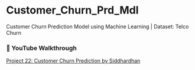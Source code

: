# Customer_Churn_Prd_Mdl
Customer Churn Prediction Model using Machine Learning | Dataset: Telco Churn 

### 🎥 YouTube Walkthrough
[Project 22: Customer Churn Prediction by Siddhardhan](https://www.youtube.com/watch?v=qNglJgNOb7A)
